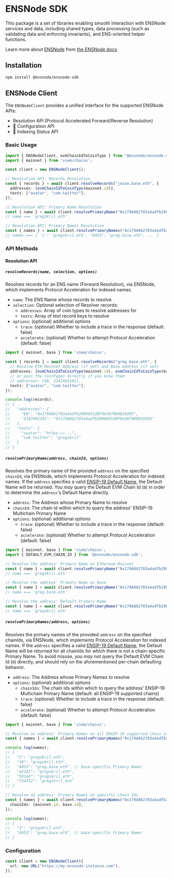 # ENSNode SDK

This package is a set of libraries enabling smooth interaction with ENSNode services and data, including shared types, data processing (such as validating data and enforcing invariants), and ENS-oriented helper functions.

Learn more about [ENSNode](https://ensnode.io/) from [the ENSNode docs](https://ensnode.io/docs/).

## Installation

```bash
npm install @ensnode/ensnode-sdk
```

## ENSNode Client

The `ENSNodeClient` provides a unified interface for the supported ENSNode APIs:
- Resolution API (Protocol Accelerated Forward/Reverse Resolution)
- 🚧 Configuration API
- 🚧 Indexing Status API

### Basic Usage

```typescript
import { ENSNodeClient, evmChainIdToCoinType } from "@ensnode/ensnode-sdk";
import { mainnet } from 'viem/chains';

const client = new ENSNodeClient();

// Resolution API: Records Resolution
const { records } = await client.resolveRecords("jesse.base.eth", {
  addresses: [evmChainIdToCoinType(mainnet.id)],
  texts: ["avatar", "com.twitter"],
});

// Resolution API: Primary Name Resolution
const { name } = await client.resolvePrimaryName("0x179A862703a4adfb29896552DF9e307980D19285", mainnet.id);
// name === 'gregskril.eth'

// Resolution API: Primary Names Resolution
const { names } = await client.resolvePrimaryNames("0x179A862703a4adfb29896552DF9e307980D19285");
// names === { '1': 'gregskril.eth', "8453": "greg.base.eth", ... }
```

### API Methods

#### Resolution API

##### `resolveRecords(name, selection, options)`

Resolves records for an ENS name (Forward Resolution), via ENSNode, which implements Protocol Acceleration for indexed names.

- `name`: The ENS Name whose records to resolve
- `selection`: Optional selection of Resolver records:
  - `addresses`: Array of coin types to resolve addresses for
  - `texts`: Array of text record keys to resolve
- `options`: (optional) additional options
  - `trace`: (optional) Whether to include a trace in the response (default: false)
  - `accelerate`: (optional) Whether to attempt Protocol Acceleration (default: false)


```ts
import { mainnet, base } from 'viem/chains';

const { records } = await client.resolveRecords("greg.base.eth", {
  // Resolve ETH Mainnet Address (if set) and Base Address (if set)
  addresses: [evmChainIdToCoinType(mainnet.id), evmChainIdToCoinType(base.id)],
  // or pass the CoinTypes directly if you know them
  // addresses: [60, 2147492101],
  texts: ["avatar", "com.twitter"],
});

console.log(records);
// {
//   "addresses": {
//     "60": "0x179A862703a4adfb29896552DF9e307980D19285",
//     "2147492101": "0x179A862703a4adfb29896552DF9e307980D19285"
//   },
//   "texts": {
//     "avatar": "https://...",
//     "com.twitter": "gregskril"
//   }
// }
```

##### `resolvePrimaryName(address, chainId, options)`

Resolves the primary name of the provided `address` on the specified `chainId`, via ENSNode, which implements Protocol Acceleration for indexed names. If the `address` specifies a valid [ENSIP-19 Default Name](https://docs.ens.domains/ensip/19/#default-primary-name), the Default Name will be returned. You _may_ query the Default EVM Chain Id (`0`) in order to determine the `address`'s Default Name directly.

- `address`: The Address whose Primary Name to resolve
- `chainId`: The chain id within which to query the address' ENSIP-19 Multichain Primary Name
- `options`: (optional) additional options
  - `trace`: (optional) Whether to include a trace in the response (default: false)
  - `accelerate`: (optional) Whether to attempt Protocol Acceleration (default: false)

```ts
import { mainnet, base } from 'viem/chains';
import { DEFAULT_EVM_CHAIN_ID } from '@ensnode/ensnode-sdk';

// Resolve the address' Primary Name on Ethereum Mainnet
const { name } = await client.resolvePrimaryName("0x179A862703a4adfb29896552DF9e307980D19285", mainnet.id);
// name === 'gregskril.eth'

// Resolve the address' Primary Name on Base
const { name } = await client.resolvePrimaryName("0x179A862703a4adfb29896552DF9e307980D19285", base.id);
// name === 'greg.base.eth'

// Resolve the address' Default Primary Name
const { name } = await client.resolvePrimaryName("0x179A862703a4adfb29896552DF9e307980D19285", DEFAULT_EVM_CHAIN_ID);
// name === 'gregskril.eth'
```

##### `resolvePrimaryNames(address, options)`

Resolves the primary names of the provided `address` on the specified chainIds, via ENSNode, which implements Protocol Acceleration for indexed names. If the `address` specifies a valid [ENSIP-19 Default Name](https://docs.ens.domains/ensip/19/#default-primary-name), the Default Name will be returned for all chainIds for which there is not a chain-specific Primary Name. To avoid misuse, you _may not_ query the Default EVM Chain Id (`0`) directly, and should rely on the aforementioned per-chain defaulting behavior.

- `address`: The Address whose Primary Names to resolve
- `options`: (optional) additional options
  - `chainIds`: The chain ids within which to query the address' ENSIP-19 Multichain Primary Name (default: all ENSIP-19 supported chains)
  - `trace`: (optional) Whether to include a trace in the response (default: false)
  - `accelerate`: (optional) Whether to attempt Protocol Acceleration (default: false)

```ts
import { mainnet, base } from 'viem/chains';

// Resolve an address' Primary Names on all ENSIP-19 supported chain ids
const { names } = await client.resolvePrimaryNames("0x179A862703a4adfb29896552DF9e307980D19285");

console.log(names);
// {
//   "1": "gregskril.eth",
//   "10": "gregskril.eth",
//   "8453": "greg.base.eth", // base-specific Primary Name!
//   "42161": "gregskril.eth",
//   "59144": "gregskril.eth",
//   "534352": "gregskril.eth"
// }

// Resolve an address' Primary Names on specific chain Ids
const { names } = await client.resolvePrimaryNames("0x179A862703a4adfb29896552DF9e307980D19285", {
  chainIds: [mainnet.id, base.id],
});

console.log(names);
// {
//   "1": "gregskril.eth",
//   "8453": "greg.base.eth", // base-specific Primary Name!
// }
```


### Configuration

```typescript
const client = new ENSNodeClient({
  url: new URL("https://my-ensnode-instance.com"),
});
```
